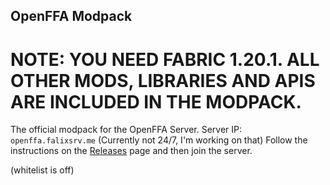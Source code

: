 ## OpenFFA Modpack
# **NOTE: YOU NEED FABRIC 1.20.1. ALL OTHER MODS, LIBRARIES AND APIS ARE INCLUDED IN THE MODPACK.**
The official modpack for the OpenFFA Server.
Server IP: `openffa.falixsrv.me` (Currently not 24/7, I'm working on that)
Follow the instructions on the [Releases](https://github.com/HyperSourceGithub/OpenFFA-Modpack/releases) page and then join the server.

(whitelist is off)

